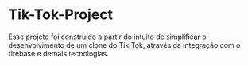 # Tik-Tok-Project
Esse projeto foi construído a partir do intuito de simplificar o desenvolvimento de um clone do Tik Tok, através da integração com o firebase e demais tecnologias.
